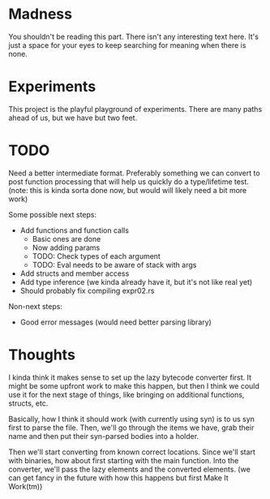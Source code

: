 # Madness

You shouldn't be reading this part.  There isn't any interesting text here.  It's just a space for your eyes to keep searching for meaning when there is none.

# Experiments

This project is the playful playground of experiments. There are many paths ahead of us, but we have but two feet.

# TODO

Need a better intermediate format.  Preferably something we can convert to post function processing that will help us quickly do a type/lifetime test. (note: this is kinda sorta done now, but would will likely need a bit more work)

Some possible next steps:

* Add functions and function calls
  * Basic ones are done
  * Now adding params
  * TODO: Check types of each argument
  * TODO: Eval needs to be aware of stack with args
* Add structs and member access
* Add type inference (we kinda already have it, but it's not like real yet)
* Should probably fix compiling expr02.rs

Non-next steps:

* Good error messages (would need better parsing library)




# Thoughts

I kinda think it makes sense to set up the lazy bytecode converter first.  It might be some upfront work to make this happen, but then I think we could use it for the next stage of things, like bringing 
on additional functions, structs, etc.

Basically, how I think it should work (with currently using syn) is to us syn first to parse the file.  Then, we'll go through the items we have, grab their name and then put their syn-parsed bodies into a holder.

Then we'll start converting from known correct locations.  Since we'll start with binaries, how about first starting with the main function.  Into the converter, we'll pass the lazy elements and the converted elements. (we can get fancy in the future with how this happens but first Make It Work(tm))